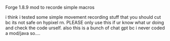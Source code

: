 Forge 1.8.9 mod to recorde simple macros

i think i tested some simple movement recording stuff that you should cut bc its not safe on hypixel rn.
PLEASE only use this if ur know what ur doing and check the code urself.
also this is a bunch of chat gpt bc i never coded a mod/java so....
